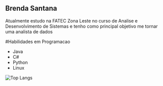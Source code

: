 ## Brenda Santana

Atualmente estudo na FATEC Zona Leste no curso de Analise e Desenvolvimento de Sistemas e tenho como principal objetivo me tornar uma analista de dados

#Habilidades em Programacao
- Java
- C#
- Python
- Linux

![Top Langs](https://github-readme-stats-git-masterrstaa-rickstaa.vercel.app/api/top-langs/?username=brendasantana04&bg_color=000&border_color=30A3DC&title_color=E94D5F&text_color=FFF)

